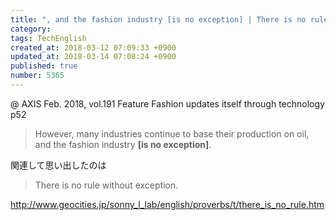 ```yaml
---
title: ", and the fashion industry [is no exception] | There is no rule without exception."
category: 
tags: TechEnglish
created_at: 2018-03-12 07:09:33 +0900
updated_at: 2018-03-14 07:08:24 +0900
published: true
number: 5365
---
```


@ AXIS Feb. 2018, vol.191
Feature Fashion updates itself through technology
p52

> However, many industries continue to base their production on oil, and the fashion industry **[is no exception]**.

関連して思い出したのは

> There is no rule without exception.

http://www.geocities.jp/sonny_l_lab/english/proverbs/t/there_is_no_rule.htm
